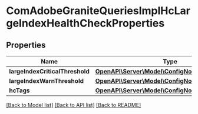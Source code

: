 # ComAdobeGraniteQueriesImplHcLargeIndexHealthCheckProperties

## Properties
Name | Type | Description | Notes
------------ | ------------- | ------------- | -------------
**largeIndexCriticalThreshold** | [**OpenAPI\Server\Model\ConfigNodePropertyInteger**](ConfigNodePropertyInteger.md) |  | [optional] 
**largeIndexWarnThreshold** | [**OpenAPI\Server\Model\ConfigNodePropertyInteger**](ConfigNodePropertyInteger.md) |  | [optional] 
**hcTags** | [**OpenAPI\Server\Model\ConfigNodePropertyArray**](ConfigNodePropertyArray.md) |  | [optional] 

[[Back to Model list]](../README.md#documentation-for-models) [[Back to API list]](../README.md#documentation-for-api-endpoints) [[Back to README]](../README.md)


